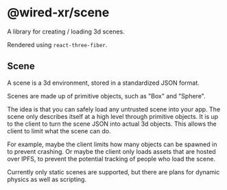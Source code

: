# @wired-xr/scene

A library for creating / loading 3d scenes.

Rendered using `react-three-fiber`.

## Scene

A scene is a 3d environment, stored in a standardized JSON format.

Scenes are made up of primitive objects, such as "Box" and "Sphere".

The idea is that you can safely load any untrusted scene into your app. The scene only describes itself at a high level through primitive objects. It is up to the client to turn the scene JSON into actual 3d objects. This allows the client to limit what the scene can do.

For example, maybe the client limits how many objects can be spawned in to prevent crashing. Or maybe the client only loads assets that are hosted over IPFS, to prevent the potential tracking of people who load the scene.

Currently only static scenes are supported, but there are plans for dynamic physics as well as scripting.

